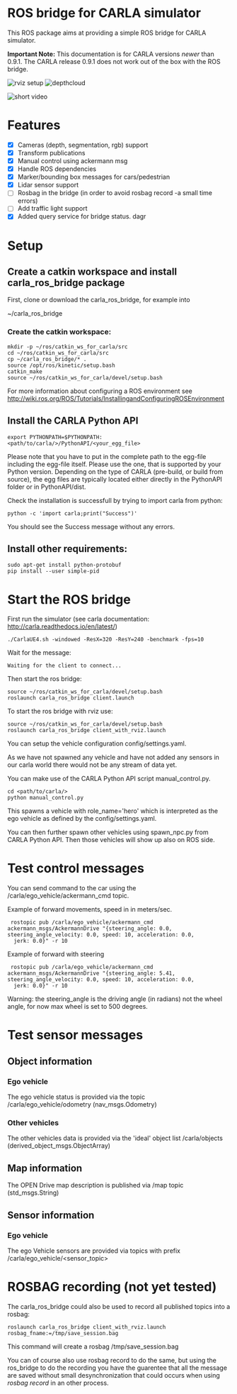
# ROS bridge for CARLA simulator

This ROS package aims at providing a simple ROS bridge for CARLA simulator.

__Important Note:__
This documentation is for CARLA versions *newer* than 0.9.1. The CARLA release 0.9.1
does not work out of the box with the ROS bridge.

![rviz setup](./assets/rviz_carla_default.png "rviz")
![depthcloud](./assets/depth_cloud_and_lidar.png "depthcloud")

![short video](https://youtu.be/S_NoN2GBtdY)


# Features

- [x] Cameras (depth, segmentation, rgb) support
- [x] Transform publications
- [x] Manual control using ackermann msg
- [x] Handle ROS dependencies
- [x] Marker/bounding box messages for cars/pedestrian
- [x] Lidar sensor support
- [ ] Rosbag in the bridge (in order to avoid rosbag record -a small time errors)
- [ ] Add traffic light support
- [x] Added query service for bridge status. dagr

# Setup

## Create a catkin workspace and install carla_ros_bridge package

First, clone or download the carla_ros_bridge, for example into

   ~/carla_ros_bridge

### Create the catkin workspace:

    mkdir -p ~/ros/catkin_ws_for_carla/src
    cd ~/ros/catkin_ws_for_carla/src
    cp ~/carla_ros_bridge/* .
    source /opt/ros/kinetic/setup.bash
    catkin_make
    source ~/ros/catkin_ws_for_carla/devel/setup.bash

For more information about configuring a ROS environment see
http://wiki.ros.org/ROS/Tutorials/InstallingandConfiguringROSEnvironment

## Install the CARLA Python API

    export PYTHONPATH=$PYTHONPATH:<path/to/carla/>/PythonAPI/<your_egg_file>

Please note that you have to put in the complete path to the egg-file including
the egg-file itself. Please use the one, that is supported by your Python version.
Depending on the type of CARLA (pre-build, or build from source), the egg files
are typically located either directly in the PythonAPI folder or in PythonAPI/dist.

Check the installation is successfull by trying to import carla from python:

    python -c 'import carla;print("Success")'

You should see the Success message without any errors.

## Install other requirements:

    sudo apt-get install python-protobuf
    pip install --user simple-pid


# Start the ROS bridge

First run the simulator (see carla documentation: http://carla.readthedocs.io/en/latest/)

    ./CarlaUE4.sh -windowed -ResX=320 -ResY=240 -benchmark -fps=10


Wait for the message:

    Waiting for the client to connect...

Then start the ros bridge:

    source ~/ros/catkin_ws_for_carla/devel/setup.bash
    roslaunch carla_ros_bridge client.launch

To start the ros bridge with rviz use:

    source ~/ros/catkin_ws_for_carla/devel/setup.bash
    roslaunch carla_ros_bridge client_with_rviz.launch

You can setup the vehicle configuration config/settings.yaml.

As we have not spawned any vehicle and have not added any sensors in our carla world there would not be any stream of data yet.

You can make use of the CARLA Python API script manual_control.py.
```
cd <path/to/carla/>
python manual_control.py
```
This spawns a vehicle with role_name='hero' which is interpreted as the ego
vehicle as defined by the config/settings.yaml.

You can then further spawn other vehicles using spawn_npc.py from CARLA Python API.
Then those vehicles will show up also on ROS side.

# Test control messages
You can send command to the car using the /carla/ego_vehicle/ackermann_cmd topic.

Example of forward movements, speed in in meters/sec.

     rostopic pub /carla/ego_vehicle/ackermann_cmd ackermann_msgs/AckermannDrive "{steering_angle: 0.0, steering_angle_velocity: 0.0, speed: 10, acceleration: 0.0,
      jerk: 0.0}" -r 10


Example of forward with steering

     rostopic pub /carla/ego_vehicle/ackermann_cmd ackermann_msgs/AckermannDrive "{steering_angle: 5.41, steering_angle_velocity: 0.0, speed: 10, acceleration: 0.0,
      jerk: 0.0}" -r 10

  Warning: the steering_angle is the driving angle (in radians) not the wheel angle, for now max wheel is set to 500 degrees.

# Test sensor messages

## Object information

### Ego vehicle

The ego vehicle status is provided via the topic /carla/ego_vehicle/odometry (nav_msgs.Odometry)

### Other vehicles

The other vehicles data is provided via the 'ideal' object list /carla/objects (derived_object_msgs.ObjectArray)

## Map information

The OPEN Drive map description is published via /map topic (std_msgs.String)

## Sensor information

### Ego vehicle
The ego Vehicle sensors are provided via topics with prefix /carla/ego_vehicle/<sensor_topic>


# ROSBAG recording (not yet tested)

The carla_ros_bridge could also be used to record all published topics into a rosbag:

    roslaunch carla_ros_bridge client_with_rviz.launch rosbag_fname:=/tmp/save_session.bag

This command will create a rosbag /tmp/save_session.bag

You can of course also use rosbag record to do the same, but using the ros_bridge to do the recording you have the guarentee that all the message are saved without small desynchronization that could occurs when using *rosbag record* in an other process.
